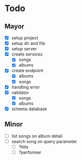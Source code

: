 # Todo

## Mayor

- [x] setup project
- [x] setup dir and file
- [x] setup server
- [x] create services
  - [x] songs
  - [x] albums
- [x] create endpoint
  - [x] albums
  - [x] songs
- [x] handling error
- [x] validator
  - [x] songs
  - [x] albums
- [x] schema database

## Minor

- [ ] list songs on album detail
- [ ] search song on query parameter
  - [ ] ?title
  - [ ] ?performer
